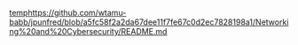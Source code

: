 [temp](https://github.com/wtamu-babb/jpunfred/blob/a5fc58f2a2da67dee11f7fe67c0d2ec7828198a1/Networking%20and%20Cybersecurity/README.md)https://github.com/wtamu-babb/jpunfred/blob/a5fc58f2a2da67dee11f7fe67c0d2ec7828198a1/Networking%20and%20Cybersecurity/README.md
